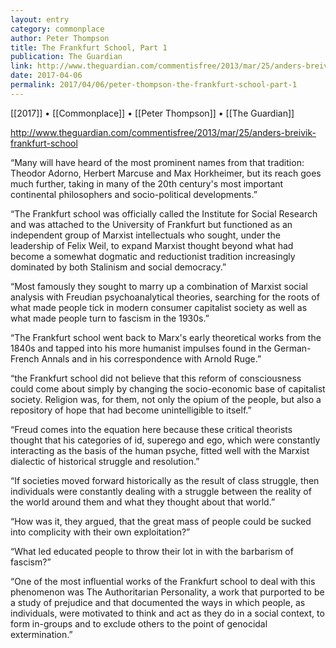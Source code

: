 ```yaml
---
layout: entry
category: commonplace
author: Peter Thompson
title: The Frankfurt School, Part 1
publication: The Guardian
link: http://www.theguardian.com/commentisfree/2013/mar/25/anders-breivik-frankfurt-school
date: 2017-04-06
permalink: 2017/04/06/peter-thompson-the-frankfurt-school-part-1
---
```


[[2017]] • [[Commonplace]] • [[Peter Thompson]] • [[The Guardian]] 

http://www.theguardian.com/commentisfree/2013/mar/25/anders-breivik-frankfurt-school

“Many will have heard of the most prominent names from that tradition: Theodor Adorno, Herbert Marcuse and Max Horkheimer, but its reach goes much further, taking in many of the 20th century's most important continental philosophers and socio-political developments.”

“The Frankfurt school was officially called the Institute for Social Research and was attached to the University of Frankfurt but functioned as an independent group of Marxist intellectuals who sought, under the leadership of Felix Weil, to expand Marxist thought beyond what had become a somewhat dogmatic and reductionist tradition increasingly dominated by both Stalinism and social democracy.”

“Most famously they sought to marry up a combination of Marxist social analysis with Freudian psychoanalytical theories, searching for the roots of what made people tick in modern consumer capitalist society as well as what made people turn to fascism in the 1930s.”

“The Frankfurt school went back to Marx's early theoretical works from the 1840s and tapped into his more humanist impulses found in the German-French Annals and in his correspondence with Arnold Ruge.”

“the Frankfurt school did not believe that this reform of consciousness could come about simply by changing the socio-economic base of capitalist society. Religion was, for them, not only the opium of the people, but also a repository of hope that had become unintelligible to itself.”

“Freud comes into the equation here because these critical theorists thought that his categories of id, superego and ego, which were constantly interacting as the basis of the human psyche, fitted well with the Marxist dialectic of historical struggle and resolution.”

“If societies moved forward historically as the result of class struggle, then individuals were constantly dealing with a struggle between the reality of the world around them and what they thought about that world.”

“How was it, they argued, that the great mass of people could be sucked into complicity with their own exploitation?”

“What led educated people to throw their lot in with the barbarism of fascism?”

“One of the most influential works of the Frankfurt school to deal with this phenomenon was The Authoritarian Personality, a work that purported to be a study of prejudice and that documented the ways in which people, as individuals, were motivated to think and act as they do in a social context, to form in-groups and to exclude others to the point of genocidal extermination.”

